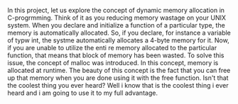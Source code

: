 In this project, let us explore the concept of dynamic memory allocation in C-progrmming. Think of it as you reducing memory wastage on your UNIX system. When you declare and  initialize a function of a particular type, the memory is automatically allocated. So, if you declare, for instance a variable of typw int, the systme automatically allocates a 4-byte memory for it. Now, if you are unable to utilize the enti
re memory allocated to the particular function, that means that block of memory has been wasted. To solve this issue, the concept of malloc was introduced. In this concept, memory is allocated at runtime. The beauty of this concept is the fact that you can free up that memory when you are done using it with the free function. Isn't that the coolest thing you ever heard? Well i know that is the coolest thing i ever heard and i am going to use it to my full advantage.

